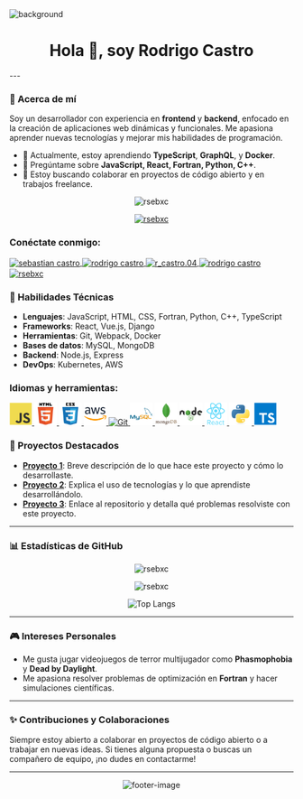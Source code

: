 <!-- Imagen de fondo para el título -->
<img src="https://concepto.de/wp-content/uploads/2014/08/programacion-2-e1551291144973.jpg" alt="background" style="width:100%; height:200px; object-fit:cover;">


<h1 align="center">Hola 👋, soy Rodrigo Castro</h1>
---

### 💬 Acerca de mí

Soy un desarrollador con experiencia en **frontend** y **backend**, enfocado en la creación de aplicaciones web dinámicas y funcionales. Me apasiona aprender nuevas tecnologías y mejorar mis habilidades de programación.

- 🌱 Actualmente, estoy aprendiendo **TypeScript**, **GraphQL**, y **Docker**.
- 💬 Pregúntame sobre **JavaScript, React, Fortran, Python, C++**.
- 👯 Estoy buscando colaborar en proyectos de código abierto y en trabajos freelance.


<p align="center">
  <img src="https://komarev.com/ghpvc/?username=rsebxc&label=Profile%20views&color=0e75b6&style=flat" alt="rsebxc" />
</p>

<p align="center">
  <a href="https://github.com/ryo-ma/github-profile-trophy"><img src="https://github-profile-trophy.vercel.app/?username=rsebxc&theme=darkhub" alt="rsebxc" /></a>
</p>

<h3 align="left">Conéctate conmigo:</h3>
<p align="left">
  <a href="https://linkedin.com/in/sebastian castro" target="blank">
    <img align="center" src="https://raw.githubusercontent.com/rahuldkjain/github-profile-readme-generator/master/src/images/icons/Social/linked-in-alt.svg" alt="sebastian castro" height="30" width="40" />
  </a>
  <a href="https://fb.com/rodrigo castro" target="blank">
    <img align="center" src="https://raw.githubusercontent.com/rahuldkjain/github-profile-readme-generator/master/src/images/icons/Social/facebook.svg" alt="rodrigo castro" height="30" width="40" />
  </a>
  <a href="https://instagram.com/r_castro.04" target="blank">
    <img align="center" src="https://raw.githubusercontent.com/rahuldkjain/github-profile-readme-generator/master/src/images/icons/Social/instagram.svg" alt="r_castro.04" height="30" width="40" />
  </a>
  <a href="https://www.youtube.com/c/rodrigo castro" target="blank">
    <img align="center" src="https://raw.githubusercontent.com/rahuldkjain/github-profile-readme-generator/master/src/images/icons/Social/youtube.svg" alt="rodrigo castro" height="30" width="40" />
  </a>
  <a href="https://discord.gg/rsebxc" target="blank">
    <img align="center" src="https://raw.githubusercontent.com/rahuldkjain/github-profile-readme-generator/master/src/images/icons/Social/discord.svg" alt="rsebxc" height="30" width="40" />
  </a>
</p>

<h3 align="left">🚀 Habilidades Técnicas</h3>

- **Lenguajes**: JavaScript, HTML, CSS, Fortran, Python, C++, TypeScript
- **Frameworks**: React, Vue.js, Django
- **Herramientas**: Git, Webpack, Docker
- **Bases de datos**: MySQL, MongoDB
- **Backend**: Node.js, Express
- **DevOps**: Kubernetes, AWS

<h3 align="left">Idiomas y herramientas:</h3>
<p align="left">
    <a href="https://developer.mozilla.org/es-ES/docs/Web/JavaScript" target="_blank" rel="noreferrer"> 
        <img src="https://raw.githubusercontent.com/devicons/devicon/master/icons/javascript/javascript-original.svg" alt="JavaScript" width="40" height="40"/> 
    </a>
    <a href="https://www.w3.org/html/" target="_blank" rel="noreferrer"> 
        <img src="https://raw.githubusercontent.com/devicons/devicon/master/icons/html5/html5-original-wordmark.svg" alt="HTML5" width="40" height="40"/> 
    </a>
    <a href="https://www.w3schools.com/css/" target="_blank" rel="noreferrer">
        <img src="https://raw.githubusercontent.com/devicons/devicon/master/icons/css3/css3-original-wordmark.svg" alt="CSS3" width="40" height="40"/>
    </a>
    <a href="https://aws.amazon.com" target="_blank" rel="noreferrer"> 
        <img src="https://raw.githubusercontent.com/devicons/devicon/master/icons/amazonwebservices/amazonwebservices-original-wordmark.svg" alt="AWS" width="40" height="40"/> 
    </a>
    <a href="https://git-scm.com/" target="_blank" rel="noreferrer"> 
        <img src="https://www.vectorlogo.zone/logos/git-scm/git-scm-icon.svg" alt="Git" width="40" height="40"/> 
    </a>
    <a href="https://www.mysql.com/" target="_blank" rel="noreferrer"> 
        <img src="https://raw.githubusercontent.com/devicons/devicon/master/icons/mysql/mysql-original-wordmark.svg" alt="MySQL" width="40" height="40"/> 
    </a>
    <a href="https://www.mongodb.com/" target="_blank" rel="noreferrer"> 
        <img src="https://raw.githubusercontent.com/devicons/devicon/master/icons/mongodb/mongodb-original-wordmark.svg" alt="MongoDB" width="40" height="40"/> 
    </a>
    <a href="https://nodejs.org" target="_blank" rel="noreferrer"> 
        <img src="https://raw.githubusercontent.com/devicons/devicon/master/icons/nodejs/nodejs-original-wordmark.svg" alt="Node.js" width="40" height="40"/> 
    </a>
    <a href="https://reactjs.org/" target="_blank" rel="noreferrer"> 
        <img src="https://raw.githubusercontent.com/devicons/devicon/master/icons/react/react-original-wordmark.svg" alt="React" width="40" height="40"/> 
    </a>
    <a href="https://www.python.org" target="_blank" rel="noreferrer"> 
        <img src="https://raw.githubusercontent.com/devicons/devicon/master/icons/python/python-original.svg" alt="Python" width="40" height="40"/> 
    </a>
    <a href="https://www.typescriptlang.org/" target="_blank" rel="noreferrer"> 
        <img src="https://raw.githubusercontent.com/devicons/devicon/master/icons/typescript/typescript-original.svg" alt="TypeScript" width="40" height="40"/> 
    </a>
</p>



### 🚀 Proyectos Destacados

- **[Proyecto 1](#)**: Breve descripción de lo que hace este proyecto y cómo lo desarrollaste.
- **[Proyecto 2](#)**: Explica el uso de tecnologías y lo que aprendiste desarrollándolo.
- **[Proyecto 3](#)**: Enlace al repositorio y detalla qué problemas resolviste con este proyecto.

<!-- Aquí podrías agregar enlaces a demos o capturas de pantalla -->

---

### 📊 Estadísticas de GitHub

<p align="center">
  <img src="https://github-readme-stats.vercel.app/api?username=rsebxc&show_icons=true&locale=es&theme=radical" alt="rsebxc" />
</p>

<p align="center">
  <img src="https://github-readme-streak-stats.herokuapp.com/?user=rsebxc&theme=radical" alt="rsebxc" />
</p>

<p align="center">
  <img src="https://github-readme-stats.vercel.app/api/top-langs?username=rsebxc&show_icons=true&locale=es&layout=compact&theme=radical" alt="Top Langs" />
</p>

---

### 🎮 Intereses Personales

- Me gusta jugar videojuegos de terror multijugador como **Phasmophobia** y **Dead by Daylight**.
- Me apasiona resolver problemas de optimización en **Fortran** y hacer simulaciones científicas.

<!-- Puedes incluir otros hobbies o intereses personales que te hagan más accesible o interesante para la comunidad -->

---

### ✨ Contribuciones y Colaboraciones

Siempre estoy abierto a colaborar en proyectos de código abierto o a trabajar en nuevas ideas. Si tienes alguna propuesta o buscas un compañero de equipo, ¡no dudes en contactarme!

---

<!-- Imagen de pie de página -->
<p align="center">
  <img src="https://neoattack.com/wp-content/uploads/2021/05/lenguajes-programacion-1024x576.jpg.webp" alt="footer-image" style="width:100%; height:150px; object-fit:cover;">
</p>
